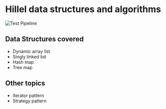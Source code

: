 # Hillel data structures and algorithms

![Test Pipeline](https://github.com/ownerofglory/hillel-javapro-17092024-dsalgo/actions/workflows/test-pipeline.yaml/badge.svg)

## Data Structures covered
- Dynamic array list
- Singly linked list
- Hash map
- Tree map

## Other topics
- Iterator pattern
- Strategy pattern
